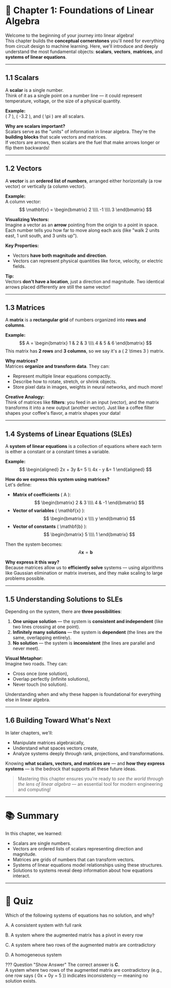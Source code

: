 # 📘 Chapter 1: Foundations of Linear Algebra

Welcome to the beginning of your journey into linear algebra!  
This chapter builds the **conceptual cornerstones** you'll need for everything from circuit design to machine learning. Here, we'll introduce and deeply understand the most fundamental objects: **scalars**, **vectors**, **matrices**, and **systems of linear equations**.

---

## 1.1 Scalars

A **scalar** is a single number.  
Think of it as a single point on a number line — it could represent temperature, voltage, or the size of a physical quantity.

**Example:**  
\( 7 \), \( -3.2 \), and \( \pi \) are all scalars.

**Why are scalars important?**  
Scalars serve as the "units" of information in linear algebra. They're the **building blocks** that scale vectors and matrices.  
If vectors are arrows, then scalars are the fuel that make arrows longer or flip them backwards!

---

## 1.2 Vectors

A **vector** is an **ordered list of numbers**, arranged either horizontally (a row vector) or vertically (a column vector).

**Example:**  
A column vector:
$$
\mathbf{v} =
\begin{bmatrix}
2 \\\\
-1 \\\\
3
\end{bmatrix}
$$

**Visualizing Vectors:**  
Imagine a vector as an **arrow** pointing from the origin to a point in space.  
Each number tells you how far to move along each axis (like "walk 2 units east, 1 unit south, and 3 units up").

**Key Properties:**
- Vectors **have both magnitude and direction**.
- Vectors can represent physical quantities like force, velocity, or electric fields.

**Tip:**  
Vectors **don't have a location**, just a direction and magnitude. Two identical arrows placed differently are still the same vector!

---

## 1.3 Matrices

A **matrix** is a **rectangular grid** of numbers organized into **rows and columns**.

**Example:**
$$
A =
\begin{bmatrix}
1 & 2 & 3 \\\\
4 & 5 & 6
\end{bmatrix}
$$
This matrix has **2 rows** and **3 columns**, so we say it's a \( 2 \times 3 \) matrix.

**Why matrices?**  
Matrices **organize and transform data**. They can:
- Represent multiple linear equations compactly.
- Describe how to rotate, stretch, or shrink objects.
- Store pixel data in images, weights in neural networks, and much more!

**Creative Analogy:**  
Think of matrices like **filters**: you feed in an input (vector), and the matrix transforms it into a new output (another vector). Just like a coffee filter shapes your coffee's flavor, a matrix shapes your data!

---

## 1.4 Systems of Linear Equations (SLEs)

A **system of linear equations** is a collection of equations where each term is either a constant or a constant times a variable.

**Example:**
$$
\begin{aligned}
2x + 3y &= 5 \\
4x - y &= 1
\end{aligned}
$$

**How do we express this system using matrices?**  
Let's define:
- **Matrix of coefficients** \( A \):
$$
\begin{bmatrix}
2 & 3 \\\\
4 & -1
\end{bmatrix}
$$
- **Vector of variables** \( \mathbf{x} \):
$$
\begin{bmatrix}
x \\\\
y
\end{bmatrix}
$$
- **Vector of constants** \( \mathbf{b} \):
$$
\begin{bmatrix}
5 \\\\
1
\end{bmatrix}
$$

Then the system becomes:
$$
A\mathbf{x} = \mathbf{b}
$$

**Why express it this way?**  
Because matrices allow us to **efficiently solve** systems — using algorithms like Gaussian elimination or matrix inverses, and they make scaling to large problems possible.

---

## 1.5 Understanding Solutions to SLEs

Depending on the system, there are **three possibilities**:

1. **One unique solution** — the system is **consistent and independent** (like two lines crossing at one point).
2. **Infinitely many solutions** — the system is **dependent** (the lines are the same, overlapping entirely).
3. **No solution** — the system is **inconsistent** (the lines are parallel and never meet).

**Visual Metaphor:**  
Imagine two roads. They can:
- Cross once (one solution),
- Overlap perfectly (infinite solutions),
- Never touch (no solution).

Understanding when and why these happen is foundational for everything else in linear algebra.

---

## 1.6 Building Toward What's Next

In later chapters, we'll:
- Manipulate matrices algebraically,
- Understand what spaces vectors create,
- Analyze systems deeply through rank, projections, and transformations.

Knowing **what scalars, vectors, and matrices are** — and **how they express systems** — is the bedrock that supports all these future ideas.

> Mastering this chapter ensures you’re ready to *see the world through the lens of linear algebra* — an essential tool for modern engineering and computing!

---

# 📚 Summary

In this chapter, we learned:

- Scalars are single numbers.
- Vectors are ordered lists of scalars representing direction and magnitude.
- Matrices are grids of numbers that can transform vectors.
- Systems of linear equations model relationships using these structures.
- Solutions to systems reveal deep information about how equations interact.

---

# 🧠 Quiz
Which of the following systems of equations has no solution, and why?
<div class="upper-alpha" markdown>
A. A consistent system with full rank

B. A system where the augmented matrix has a pivot in every row

C. A system where two rows of the augmented matrix are contradictory

D. A homogeneous system
</div>

??? Question "Show Answer"
    The correct answer is **C**.  
    A system where two rows of the augmented matrix are contradictory (e.g., one row says \( 0x + 0y = 5 \)) indicates inconsistency — meaning no solution exists.
